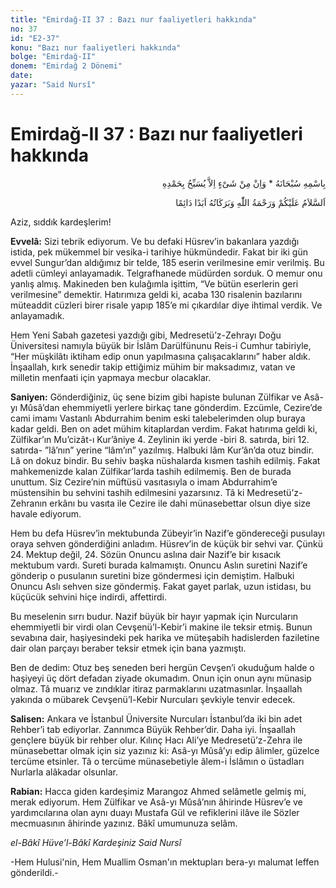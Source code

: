 ```yaml
---
title: "Emirdağ-II 37 : Bazı nur faaliyetleri hakkında"
no: 37
id: "E2-37"
konu: "Bazı nur faaliyetleri hakkında"
bolge: "Emirdağ-II"
donem: "Emirdağ 2 Dönemi"
date: 
yazar: "Said Nursî"
---
```


# Emirdağ-II 37 : Bazı nur faaliyetleri hakkında

<p class="arabic" dir="rtl" title="Meal: “Subhân Allah’ın adıyla” * “Hiçbir şey yoktur ki O'nu hamd ile tesbih etmesin” [İsrâ 17:44]">بِاسْمِهِ سُبْحَانَهُ * وَاِنْ مِنْ شَىْءٍ اِلاَّ يُسَبِّحُ بِحَمْدِهِ</p>

<p class="arabic" dir="rtl" title="Meal: “Allah’ın selâmı, rahmeti ve bereketleri, ebedî ve dâimî olarak üzerinize olsun.”">اَلسَّلاَمُ عَلَيْكُمْ وَرَحْمَةُ اللّٰهِ وَبَرَكَاتُهُ اَبَدًا دَائِمًا</p>

Aziz, sıddık kardeşlerim!

**Evvelâ:** Sizi tebrik ediyorum. Ve bu defaki Hüsrev’in bakanlara yazdığı istida, pek mükemmel bir vesika-i tarihiye hükmündedir. Fakat bir iki gün evvel Sungur’dan aldığımız bir telde, 185 eserin verilmesine emir verilmiş. Bu adetli cümleyi anlayamadık. Telgrafhanede müdürden sorduk. O memur onu yanlış almış. Makineden ben kulağımla işittim, “Ve bütün eserlerin geri verilmesine” demektir. Hatırımıza geldi ki, acaba 130 risalenin bazılarını müteaddit cüzleri birer risale yapıp 185’e mi çıkardılar diye ihtimal verdik. Ve anlayamadık.

Hem Yeni Sabah gazetesi yazdığı gibi, Medresetü’z-Zehrayı Doğu Üniversitesi namıyla büyük bir İslâm Darülfünunu Reis-i Cumhur tabiriyle, “Her müşkilâtı iktiham edip onun yapılmasına çalışacaklarını” haber aldık. İnşaallah, kırk senedir takip ettiğimiz mühim bir maksadımız, vatan ve milletin menfaati için yapmaya mecbur olacaklar.

**Saniyen:** Gönderdiğiniz, üç sene bizim gibi hapiste bulunan Zülfikar ve Asâ-yı Mûsâ’dan ehemmiyetli yerlere birkaç tane gönderdim. Ezcümle, Cezire’de cami imamı Vastanlı Abdurrahim benim eski talebelerimden olup buraya kadar geldi. Ben on adet mühim kitaplardan verdim. Fakat hatırıma geldi ki, Zülfikar’ın Mu’cizât-ı Kur’âniye 4. Zeylinin iki yerde -biri 8. satırda, biri 12. satırda- ”lâ’nın” yerine “lâm’ın” yazılmış. Halbuki lâm Kur’ân’da otuz bindir. Lâ on dokuz bindir. Bu sehiv başka nüshalarda kısmen tashih edilmiş. Fakat mahkemenizde kalan Zülfikar’larda tashih edilmemiş. Ben de burada unuttum. Siz Cezire’nin müftüsü vasıtasıyla o imam Abdurrahim’e müstensihin bu sehvini tashih edilmesini yazarsınız. Tâ ki Medresetü’z-Zehranın erkânı bu vasıta ile Cezire ile dahi münasebettar olsun diye size havale ediyorum.

Hem bu defa Hüsrev’in mektubunda Zübeyir’in Nazif’e göndereceği pusulayı oraya sehven gönderdiğini anladım. Hüsrev’in de küçük bir sehvi var. Çünkü 24. Mektup değil, 24. Sözün Onuncu aslına dair Nazif’e bir kısacık mektubum vardı. Sureti burada kalmamıştı. Onuncu Aslın suretini Nazif’e gönderip o pusulanın suretini bize göndermesi için demiştim. Halbuki Onuncu Aslı sehven size göndermiş. Fakat gayet parlak, uzun istidası, bu küçücük sehvini hiçe indirdi, affettirdi.

Bu meselenin sırrı budur. Nazif büyük bir hayır yapmak için Nurcuların ehemmiyetli bir virdi olan Cevşenü’l-Kebir’i makine ile teksir etmiş. Bunun sevabına dair, haşiyesindeki pek harika ve müteşabih hadislerden faziletine dair olan parçayı beraber teksir etmek için bana yazmıştı.

Ben de dedim: Otuz beş seneden beri hergün Cevşen’i okuduğum halde o haşiyeyi üç dört defadan ziyade okumadım. Onun için onun aynı münasip olmaz. Tâ muarız ve zındıklar itiraz parmaklarını uzatmasınlar. İnşaallah yakında o mübarek Cevşenü’l-Kebir Nurcuları şevkiyle tenvir edecek.

**Salisen:** Ankara ve İstanbul Üniversite Nurcuları İstanbul’da iki bin adet Rehber’i tab ediyorlar. Zannımca Büyük Rehber’dir. Daha iyi. İnşaallah gençlere büyük bir rehber olur. Kılınç Hacı Ali’ye Medresetü’z-Zehra ile münasebettar olmak için siz yazınız ki: Asâ-yı Mûsâ’yı edip âlimler, güzelce tercüme etsinler. Tâ o tercüme münasebetiyle âlem-i İslâmın o üstadları Nurlarla alâkadar olsunlar.

**Rabian:** Hacca giden kardeşimiz Marangoz Ahmed selâmetle gelmiş mi, merak ediyorum. Hem Zülfikar ve Asâ-yı Mûsâ’nın âhirinde Hüsrev’e ve yardımcılarına olan aynı duayı Mustafa Gül ve refiklerini ilâve ile Sözler mecmuasının âhirinde yazınız. Bâkî umumunuza selâm.

*el-Bâkî Hüve’l-Bâkî*
*Kardeşiniz*
*Said Nursî*

-Hem Hulusi'nin, Hem Muallim Osman'ın mektupları bera-yı malumat leffen gönderildi.-
